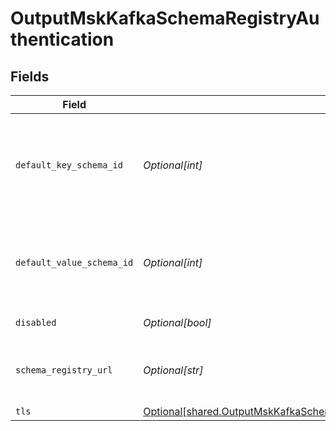 # OutputMskKafkaSchemaRegistryAuthentication


## Fields

| Field                                                                                                                                                                          | Type                                                                                                                                                                           | Required                                                                                                                                                                       | Description                                                                                                                                                                    |
| ------------------------------------------------------------------------------------------------------------------------------------------------------------------------------ | ------------------------------------------------------------------------------------------------------------------------------------------------------------------------------ | ------------------------------------------------------------------------------------------------------------------------------------------------------------------------------ | ------------------------------------------------------------------------------------------------------------------------------------------------------------------------------ |
| `default_key_schema_id`                                                                                                                                                        | *Optional[int]*                                                                                                                                                                | :heavy_minus_sign:                                                                                                                                                             | Used when __keySchemaIdOut is not present, to transform key values, leave blank if key transformation is not required by default.                                              |
| `default_value_schema_id`                                                                                                                                                      | *Optional[int]*                                                                                                                                                                | :heavy_minus_sign:                                                                                                                                                             | Used when __valueSchemaIdOut is not present, to transform _raw, leave blank if value transformation is not required by default.                                                |
| `disabled`                                                                                                                                                                     | *Optional[bool]*                                                                                                                                                               | :heavy_minus_sign:                                                                                                                                                             | Enable Schema Registry                                                                                                                                                         |
| `schema_registry_url`                                                                                                                                                          | *Optional[str]*                                                                                                                                                                | :heavy_minus_sign:                                                                                                                                                             | URL for access to the Confluent Schema Registry, i.e.: http://localhost:8081                                                                                                   |
| `tls`                                                                                                                                                                          | [Optional[shared.OutputMskKafkaSchemaRegistryAuthenticationTLSSettingsClientSide]](undefined/models/shared/outputmskkafkaschemaregistryauthenticationtlssettingsclientside.md) | :heavy_minus_sign:                                                                                                                                                             | N/A                                                                                                                                                                            |